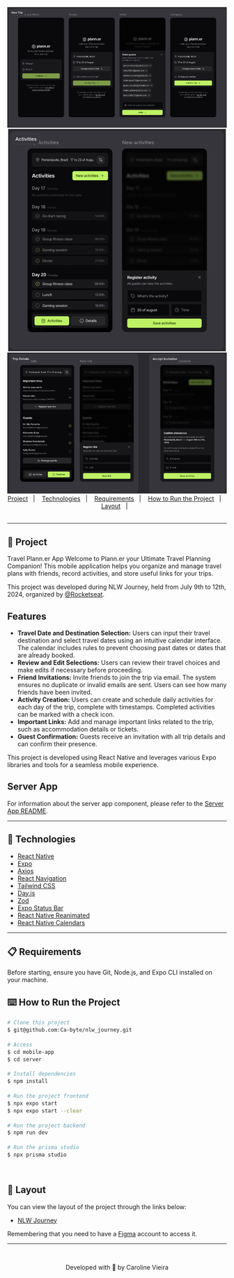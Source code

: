 <div align="center" id="top">
  <img 
    src="mobile-app/assets/images/project-cover-new-trip.png" 
    alt="project screens new trip" 
  />
  <img 
    src="mobile-app/assets/images/project-cover-activities.png" 
    alt="project screens activities" 
  />
  <img 
    src="mobile-app/assets/images/project-cover-trip-details.png" 
    alt="project screens activities" 
  />
</div>

<div align="center">
  <a href="#memo-project">Project</a>&nbsp;&nbsp;&nbsp;|&nbsp;&nbsp;&nbsp;
  <a href="#rocket-technologies">Technologies</a>&nbsp;&nbsp;&nbsp;|&nbsp;&nbsp;&nbsp;
  <a href="#clipboard-requirements">Requirements</a>&nbsp;&nbsp;&nbsp;|&nbsp;&nbsp;&nbsp;
  <a href="#keyboard-how-to-run-the-project">How to Run the Project</a>&nbsp;&nbsp;&nbsp;|&nbsp;&nbsp;&nbsp;
  <a href="#art-layout">Layout</a>&nbsp;&nbsp;&nbsp;|&nbsp;&nbsp;&nbsp;
</div>

<br>

---

## :memo: Project 

Travel Plann.er App
Welcome to Plann.er your Ultimate Travel Planning Companion! This mobile application helps you organize and manage travel plans with friends, record activities, and store useful links for your trips.

This project was developed during NLW Journey, held from July 9th to 12th, 2024, organized by [@Rocketseat](https://github.com/Rocketseat).

## Features

- **Travel Date and Destination Selection:** Users can input their travel destination and select travel dates using an intuitive calendar interface. The calendar includes rules to prevent choosing past dates or dates that are already booked.
- **Review and Edit Selections:** Users can review their travel choices and make edits if necessary before proceeding.
- **Friend Invitations:** Invite friends to join the trip via email. The system ensures no duplicate or invalid emails are sent. Users can see how many friends have been invited.
- **Activity Creation:** Users can create and schedule daily activities for each day of the trip, complete with timestamps. Completed activities can be marked with a check icon.
- **Important Links:** Add and manage important links related to the trip, such as accommodation details or tickets.
- **Guest Confirmation:** Guests receive an invitation with all trip details and can confirm their presence.

This project is developed using React Native and leverages various Expo libraries and tools for a seamless mobile experience.


## Server App

For information about the server app component, please refer to the [Server App README](./server/README.md).

---

## :rocket: Technologies

- [React Native](https://reactnative.dev/)
- [Expo](https://expo.dev/)
- [Axios](https://axios-http.com/docs/intro)
- [React Navigation](https://reactnavigation.org/)
- [Tailwind CSS](https://tailwindcss.com/)
- [Day.js](https://day.js.org/)
- [Zod](https://zod.dev/)
- [Expo Status Bar](https://docs.expo.dev/versions/latest/sdk/status-bar/)
- [React Native Reanimated](https://docs.swmansion.com/react-native-reanimated/)
- [React Native Calendars](https://github.com/wix/react-native-calendars)

---

## :clipboard: Requirements

Before starting, ensure you have Git, Node.js, and Expo CLI installed on your machine.

## :keyboard: How to Run the Project

```bash
# Clone this project
$ git@github.com:Ca-byte/nlw_journey.git

# Access
$ cd mobile-app
$ cd server

# Install dependencies
$ npm install

# Run the project frontend
$ npx expo start
$ npx expo start --clear

# Run the project backend
$ npm run dev

# Run the prisma studio
$ npx prisma studio

```
<br>

## 🔖 Layout ##

You can view the layout of the project through the links below:
- [NLW Journey]([[[https://www.figma.com/community/file/1356738933008624188](https://www.figma.com/design/roK4HGbD6vUPHD5DEEoPc1/NLW-Journey-%E2%80%A2-Planejador-de-viagem-(Community)?node-id=3-376&t=Do5HHUBkWyL86tqZ-0)](https://www.figma.com/design/roK4HGbD6vUPHD5DEEoPc1/NLW-Journey-%E2%80%A2-Planejador-de-viagem-(Community)?node-id=0-1&t=Do5HHUBkWyL86tqZ-0)](https://www.figma.com/design/roK4HGbD6vUPHD5DEEoPc1/NLW-Journey-%E2%80%A2-Planejador-de-viagem-(Community)?node-id=3-376&t=Do5HHUBkWyL86tqZ-0))

Remembering that you need to have a [Figma](http://figma.com/) account to access it.

---

<br>

<p align="center">Developed with 💜 by Caroline Vieira</p>
